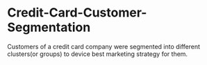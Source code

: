 # Credit-Card-Customer-Segmentation
Customers of a credit card company were segmented into different clusters(or groups) to device best marketing strategy for them.
